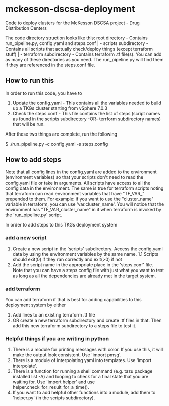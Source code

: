 # mckesson-dscsa-deployment
Code to deploy clusters for the McKesson DSCSA project - Drug Distribution Centers

The code directory struction looks like this:
root directory - Contains run_pipeline.py, config.yaml and steps.conf
| - scripts subdirectory - Contains all scripts that actually check/deploy things (except terraform stuff)
| - terraform subdirectory - Contains terraform .tf file(s). You can add as many of these directories as you need. The run_pipeline.py will find them if they are referenced in the steps.conf file.


## How to run this

In order to run this code, you have to 
1. Update the config.yaml - This contains all the variables needed to build up a TKGs cluster starting from vSphere 7.0.3
2. Check the steps.conf - This file contains the list of steps (script names as found in the scripts subdirectory -OR- terrform subdirectory names) that will be run.

After these two things are complete, run the following

$ ./run_pipeline.py -c config.yaml -s steps.config

## How to add steps

Note that all config lines in the config.yaml are added to the environment (environment variables) so that your scripts don't need to read the config.yaml file or take in arguments. All scripts have access to all the config data in the environment. The same is true for terraform scripts noting that terraform can read environment variables that have "TF_VAR_" prepended to them. For example: if you want to use the "cluster_name" variable in terraform, you can use 'var.cluster_name'. You will notice that the environment has "TF_VAR_cluster_name" in it when terraform is invoked by the 'run_pipeline.py' script.

In order to add steps to this TKGs deployment system

### add a new script
1. Create a new script in the 'scripts' subdirectory. Access the config.yaml data by using the environment variables by the same name.
1.1 Scripts should exit(0) if they ran correctly and exit(>0) if not
2. Add the script name in the appropriate place in the 'steps.conf' file. Note that you can have a steps config file with just what you want to test as long as all the dependencies are already met in the target system.

### add terraform
You can add terraform if that is best for adding capabilities to this deployment system by either
1. Add lines to an existing terraform .tf file
2. OR create a new terraform subdirectory and create .tf files in that. Then add this new terraform subdirectory to a steps file to test it.

### Helpful things if you are writing in python

1. There is a module for printing messages with color. If you use this, it will make the output look consistent. Use 'import pmsg'.
2. There is a module of interpolating yaml into templates. Use 'import interpolate'.
3. There is a function for running a shell command (e.g. tazu package installed list -A) and looping to check for a final state that you are waiting for. Use 'import helper' and use helper.check_for_result_for_a_time().
4. If you want to add helpful other functions into a module, add them to 'helper.py' (in the scripts subdirectory).